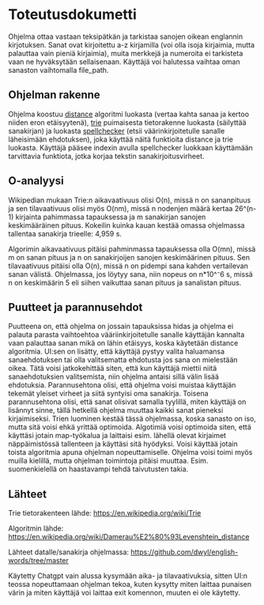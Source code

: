 # Toteutusdokumetti
Ohjelma ottaa vastaan teksipätkän ja tarkistaa sanojen oikean englannin kirjotuksen. Sanat ovat kirjoitettu a-z kirjamilla (voi olla isoja kirjaimia, mutta palauttaa vain pieniä kirjaimia), muita merkkejä ja numeroita ei tarkisteta vaan ne hyväksytään sellaisenaan. Käyttäjä voi halutessa vaihtaa oman sanaston vaihtomalla file_path. 

## Ohjelman rakenne
Ohjelma koostuu [distance](/src/entities/distance.py) algoritmi luokasta (vertaa kahta sanaa ja kertoo niiden eron etäisyytenä), [trie](/src/entities/trie.py) puimaisesta tietorakenne luokasta (säilyttää sanakirjan) ja luokasta [spellchecker](/src/services/spellchecker.py) (etsii väärinkirjoitetulle sanalle läheisimään ehdotuksen), joka käyttää näitä funktioita distance ja trie luokasta. Käyttäjä pääsee indexin avulla spellchecker luokkaan käyttämään tarvittavia funktiota, jotka korjaa tekstin sanakirjoitusvirheet. 

## O-analyysi
Wikipedian mukaan Trie:n aikavaativuus olisi O(n), missä n on sananpituus ja sen tilavaativuus olisi myös O(nm), missä n nodenjen määrä kertaa 26^(n-1) kirjainta pahimmassa tapauksessa ja m sanakirjan sanojen keskimääräinen pituus.
Kokeilin kuinka kauan kestää omassa ohjelmassa tallentaa sanakirja trieelle: 4,959 s.

Algorimin aikavaativuus pitäisi pahminmassa tapauksessa olla O(mn), missä m on sanan pituus ja n on sanakirjoijen sanojen keskimäärinen pituus. Sen tilavaativuus pitäisi olla O(n), missä n on pidempi sana kahden vertailevan sanan välistä.
Ohjelmassa, jos löytyy sana, niin nopeus on n*10^⁻6 s, missä n on keskimäärin 5 eli siihen vaikuttaa sanan pituus ja sanalistan pituus.

## Puutteet ja parannusehdot
Puutteena on, että ohjelma on jossain tapauksissa hidas ja ohjelma ei palauta parasta vaihtoehtoa vääriinkirjoitetulle sanalle käyttäjän kannalta vaan palauttaa sanan mikä on lähin etäisyys, koska käytetään distance algoritmia. UI:sen on lisätty, että käyttäjä pystyy valita haluamansa sanaehdotuksen tai olla valitsematta ehdotusta jos sana on mielestään oikea. Tätä voisi jatkokehittää siten, että kun käyttäjä miettii niitä sanaehdotuksien valitsemista, niin ohjelma antaisi sillä välin lisää ehdotuksia.
Parannusehtona olisi, että ohjelma voisi muistaa käyttäjän tekemät yleiset virheet ja siitä syntyisi oma sanakirja.
Toisena parannusehtona olisi, että sanat olisivat samalla tyylillä, miten käyttäjä on lisännyt sinne, tällä hetkellä ohjelma muuttaa kaikki sanat pieneksi kirjaimiseksi.
Trien luominen kestää tässä ohjelmassa, koska sanasto on iso, mutta sitä voisi ehkä yrittää optimoida. Algotimiä voisi optimoida siten, että käyttäsi jotain map-työkalua ja laittaisi esim. lähellä olevat kirjaimet näppäimistössä tallenteen ja käyttäsi sitä hyödyksi. 
Voisi käyttää jotain toista algoritmia apuna ohjelman nopeuttamiselle. Ohjelma voisi toimi myös muilla kielillä, mutta ohjelman toimintoja pitäisi muuttaa. Esim. suomenkielellä on haastavampi tehdä taivutusten takia.

## Lähteet
Trie tietorakenteen lähde: https://en.wikipedia.org/wiki/Trie

Algoritmin lähde: https://en.wikipedia.org/wiki/Damerau%E2%80%93Levenshtein_distance 

Lähteet datalle/sanakirja ohjelmassa: https://github.com/dwyl/english-words/tree/master

Käytetty Chatgpt vain alussa kysymään aika- ja tilavaativuksia, sitten UI:n teossa nopeuttamaan ohjelman tekoa, kuten kysytty miten laittaa punaisen värin ja miten käyttäjä voi laittaa exit komennon, muuten ei ole käytetty.
